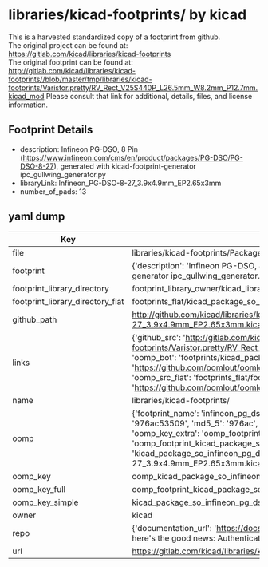 # libraries/kicad-footprints/ by kicad  
This is a harvested standardized copy of a footprint from github.  
The original project can be found at:  
https://gitlab.com/kicad/libraries/kicad-footprints  
The original footprint can be found at:
http://gitlab.com/kicad/libraries/kicad-footprints//blob/master/tmp/libraries/kicad-footprints/Varistor.pretty/RV_Rect_V25S440P_L26.5mm_W8.2mm_P12.7mm.kicad_mod
Please consult that link for additional, details, files, and license information.  
## Footprint Details
* description: Infineon  PG-DSO, 8 Pin (https://www.infineon.com/cms/en/product/packages/PG-DSO/PG-DSO-8-27), generated with kicad-footprint-generator ipc_gullwing_generator.py  
* libraryLink: Infineon_PG-DSO-8-27_3.9x4.9mm_EP2.65x3mm  
* number_of_pads: 13  
## yaml dump  
| Key | Value |  
| --- | --- |  
| file | libraries/kicad-footprints/Package_SO.pretty/Infineon_PG-DSO-8-27_3.9x4.9mm_EP2.65x3mm.kicad_mod |  
| footprint | {'description': 'Infineon  PG-DSO, 8 Pin (https://www.infineon.com/cms/en/product/packages/PG-DSO/PG-DSO-8-27), generated with kicad-footprint-generator ipc_gullwing_generator.py', 'libraryLink': 'Infineon_PG-DSO-8-27_3.9x4.9mm_EP2.65x3mm', 'number_of_pads': 13} |  
| footprint_library_directory | footprint_library_owner/kicad_libraries/kicad-footprints/ |  
| footprint_library_directory_flat | footprints_flat/kicad_package_so_infineon_pg_dso_8_27_3_9x4_9mm_ep2_65x3mm/working |  
| github_path | http://github.com/kicad/libraries/kicad-footprints//blob/master/tmp/libraries/kicad-footprints/Package_SO.pretty/Infineon_PG-DSO-8-27_3.9x4.9mm_EP2.65x3mm.kicad_mod |  
| links | {'github_src': 'http://gitlab.com/kicad/libraries/kicad-footprints//blob/master/tmp/libraries/kicad-footprints/Varistor.pretty/RV_Rect_V25S440P_L26.5mm_W8.2mm_P12.7mm.kicad_mod', 'github_src_repo': 'https://gitlab.com/kicad/libraries/kicad-footprints', 'oomp_bot': 'footprints/kicad_package_so_infineon_pg_dso_8_27_3_9x4_9mm_ep2_65x3mm/working', 'oomp_bot_github': 'https://github.com/oomlout/oomlout_oomp_footprint_bot/tree/main/footprints/kicad_package_so_infineon_pg_dso_8_27_3_9x4_9mm_ep2_65x3mm/working', 'oomp_src_flat': 'footprints_flat/footprints_flat/kicad_package_so_infineon_pg_dso_8_27_3_9x4_9mm_ep2_65x3mm/working', 'oomp_src_flat_github': 'https://github.com/oomlout/oomlout_oomp_footprint_src/tree/main/footprints_flat/kicad_package_so_infineon_pg_dso_8_27_3_9x4_9mm_ep2_65x3mm/working'} |  
| name | libraries/kicad-footprints/ |  
| oomp | {'footprint_name': 'infineon_pg_dso_8_27_3_9x4_9mm_ep2_65x3mm', 'library_name': 'package_so', 'md5': '976ac5350964ed901b8a57cd97df64fb', 'md5_10': '976ac53509', 'md5_5': '976ac', 'md5_6': '976ac5', 'oomp_key': 'oomp_kicad_package_so_infineon_pg_dso_8_27_3_9x4_9mm_ep2_65x3mm', 'oomp_key_extra': 'oomp_footprint_kicad_package_so_infineon_pg_dso_8_27_3_9x4_9mm_ep2_65x3mm', 'oomp_key_full': 'oomp_footprint_kicad_package_so_infineon_pg_dso_8_27_3_9x4_9mm_ep2_65x3mm_976ac5', 'oomp_key_simple': 'kicad_package_so_infineon_pg_dso_8_27_3_9x4_9mm_ep2_65x3mm', 'original_filename': 'libraries/kicad-footprints/Package_SO.pretty/Infineon_PG-DSO-8-27_3.9x4.9mm_EP2.65x3mm.kicad_mod', 'owner_name': 'kicad'} |  
| oomp_key | oomp_kicad_package_so_infineon_pg_dso_8_27_3_9x4_9mm_ep2_65x3mm |  
| oomp_key_full | oomp_footprint_kicad_package_so_infineon_pg_dso_8_27_3_9x4_9mm_ep2_65x3mm |  
| oomp_key_simple | kicad_package_so_infineon_pg_dso_8_27_3_9x4_9mm_ep2_65x3mm |  
| owner | kicad |  
| repo | {'documentation_url': 'https://docs.github.com/rest/overview/resources-in-the-rest-api#rate-limiting', 'message': "API rate limit exceeded for 84.66.173.59. (But here's the good news: Authenticated requests get a higher rate limit. Check out the documentation for more details.)"} |  
| url | https://gitlab.com/kicad/libraries/kicad-footprints |  

